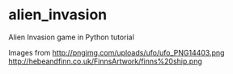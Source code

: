 # alien_invasion

Alien Invasion game in Python tutorial

Images from
  http://pngimg.com/uploads/ufo/ufo_PNG14403.png
  http://hebeandfinn.co.uk/FinnsArtwork/finns%20ship.png
